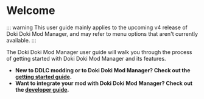 # Welcome

::: warning
This user guide mainly applies to the upcoming v4 release of Doki Doki Mod Manager, and may refer to menu options that aren't currently available.
:::

The Doki Doki Mod Manager user guide will walk you through the process of getting started with Doki Doki Mod Manager and its features.

* **New to DDLC modding or to Doki Doki Mod Manager? Check out the [getting started guide](getting-started/installation.md).**
* **Want to integrate your mod with Doki Doki Mod Manager? Check out the [developer guide](developers/metadata.md).**
